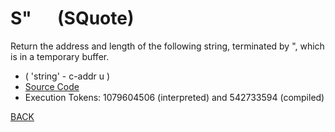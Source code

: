 # S&quot; &emsp; (SQuote)
Return the address and length of the following string, terminated by ", which is in a temporary buffer.
* ( 'string' - c-addr u )
* [Source Code](../words/core/SQuote.cs)
* Execution Tokens: 1079604506 (interpreted) and 542733594 (compiled)


[BACK](builtins.md#SQuote)
